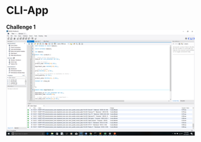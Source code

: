 # CLI-App
**Challenge 1**
![Image of product Table](https://github.com/tdsteph1/CLI-App/blob/master/images/pic1.png)
